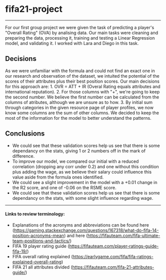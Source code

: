 # fifa21-project
***
For our first group project we were given the task of predicting a player's "Overall Rating" (OVA) by analising data. Our main tasks were cleaning and preparing the data, processing it, training and testing a Linear Regression model, and validating it. I worked with Lara and Diego in this task. 

## Decisions
As we were unfamiliar with the formula and could not find an exact one in our research and observation of the dataset, we intuited the potential of the scores of their attributes plus their best position scores. Our main decisions for this approach are:
    1. OVR = ATT + IR (Overal Rating equals attributes and international reputation).
    2. For those columns with "+", we're going to keep the second number. We believe the first number can be calculated from the columns of atributes, although we are unsure as to how.
    3. By initial sum through categories in the given resource page of player profiles, we now know some columns are the sum of other columns. We decided to keep the most of the information for the model to better understand the patterns.

## Conclusions
- We could see that these validation scores help us see that there is some dependancy on the stats, giving 1 or 2 numbers off in the mark of difference.
- To improve our model, we compared our initial with a reduced correlation (dropping any corr under 0.2) and one without this condition plus adding the wage, as we believe their salary could influence this value aside from the formula ones identified.
- We could see a slight improvement in the model with a +0.01 change in the R2 score, and one of -0.06 on the RSME score.
- We could see that these validation scores help us see that there is some dependancy on the stats, with some slight influence regarding wage.

***
#### Links to review terminology:
- Explanations of the acronyms and abbreviations can be found here (https://gaming.stackexchange.com/questions/167318/what-do-fifa-14-position-acronyms-mean) and here (https://fifauteam.com/fifa-ultimate-team-positions-and-tactics/)
- FIFA 19 player rating guide (https://fifauteam.com/player-ratings-guide-fifa-19/)
- FIFA overall rating explained (https://earlygame.com/fifa/fifa-ratings-explained-overall-rating)
- FIFA 21 all attributes divided (https://fifauteam.com/fifa-21-attributes-guide/)
